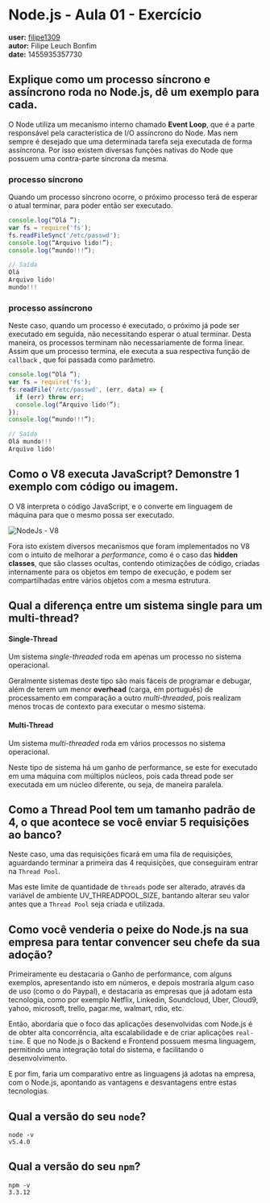 # Node.js - Aula 01 - Exercício
**user:** [filipe1309](https://github.com/filipe1309)  
**autor:** Filipe Leuch Bonfim  
**date:** 1455935357730

## Explique como um processo síncrono e assíncrono roda no Node.js, dê um exemplo para cada.
O Node utiliza um mecanismo interno chamado **Event Loop**, que é a parte responsável pela característica de I/O assíncrono do Node. Mas nem sempre é desejado que uma determinada tarefa seja executada de forma assíncrona. Por isso existem diversas funções nativas do Node que possuem uma contra-parte síncrona da mesma.

### processo síncrono
Quando um processo síncrono ocorre, o próximo processo terá de esperar o atual terminar, para poder então ser executado.
```js
console.log(“Olá ”);
var fs = require('fs');
fs.readFileSync('/etc/passwd');
console.log(“Arquivo lido!”);
console.log(“mundo!!!”);

// Saída
Olá
Arquivo lido!
mundo!!!
```

### processo assíncrono
Neste caso, quando um processo é executado, o próximo já pode ser executado em seguida, não necessitando esperar o atual terminar. Desta maneira, os processos terminam não necessariamente de forma linear. Assim que um processo termina, ele executa a sua respectiva função de ``callback`` , que foi passada como parâmetro.
```js
console.log(“Olá ”);
var fs = require('fs');
fs.readFile('/etc/passwd', (err, data) => {
  if (err) throw err;
  console.log(“Arquivo lido!”);
});
console.log(“mundo!!!”);

// Saída
Olá mundo!!!
Arquivo lido!
```

## Como o V8 executa JavaScript? Demonstre 1 exemplo com código ou imagem.
O V8 interpreta o código JavaScript, e o converte em linguagem de máquina para que o mesmo possa ser executado.

![NodeJs - V8](http://blog.pivotal.io/wp-content/uploads/2012/04/NodeJS-EventedIOAsyncIO_latest.png)

Fora isto existem diversos mecanismos que foram implementados no V8 com o intuito de melhorar a *performance*, como é o caso das **hidden classes**, que são classes ocultas, contendo otimizações de código, criadas internamente para os objetos em tempo de execução, e podem ser compartilhadas entre vários objetos com a mesma estrutura.

## Qual a diferença entre um sistema single para um multi-thread?

#### Single-Thread
Um sistema *single-threaded* roda em apenas um processo no sistema operacional.

Geralmente sistemas deste tipo são mais fáceis de programar e debugar, além de terem um menor **overhead** (carga, em português) de processamento em comparação a outro *multi-threaded*, pois realizam menos trocas de contexto para executar o mesmo sistema.


#### Multi-Thread
Um sistema *multi-threaded* roda em vários processos no sistema operacional.

Neste tipo de sistema há um ganho de performance, se este for executado em uma máquina com múltiplos núcleos, pois cada thread pode ser executada em um núcleo diferente, ou seja, de maneira paralela.

## Como a Thread Pool tem um tamanho padrão de 4, o que acontece se você enviar 5 requisições ao banco?

Neste caso, uma das requisições ficará em uma fila de requisições, aguardando terminar a primeira das 4 requisições, que conseguiram entrar na `Thread Pool`.

Mas este limite de quantidade de `threads` pode ser alterado, através da variável de ambiente UV_THREADPOOL_SIZE, bantando alterar seu valor antes que a `Thread Pool` seja criada e utilizada.

## Como você venderia o peixe do Node.js na sua empresa para tentar convencer seu chefe da sua adoção?

Primeiramente eu destacaria o Ganho de performance, com alguns exemplos, apresentando isto em números, e depois mostraria algum caso de uso (como o do Paypal), e destacaria as empresas que já adotam esta tecnologia, como por exemplo Netflix, Linkedin, Soundcloud, Uber, Cloud9, yahoo, microsoft, trello, pagar.me, walmart, rdio, etc.

Então, abordaria que o foco das aplicações desenvolvidas com Node.js é de obter alta concorrência, alta escalabilidade e de criar aplicações `real-time`. E que no Node.js o
Backend e Frontend possuem mesma linguagem, permitindo uma integração total do sistema, e facilitando o desenvolvimento.

E por fim, faria um comparativo entre as linguagens já adotas na empresa, com o Node.js, apontando as vantagens e desvantagens entre estas tecnologias.

## Qual a versão do seu `node`?
```
node -v       
v5.4.0
```
## Qual a versão do seu `npm`?
```
npm -v
3.3.12
```
